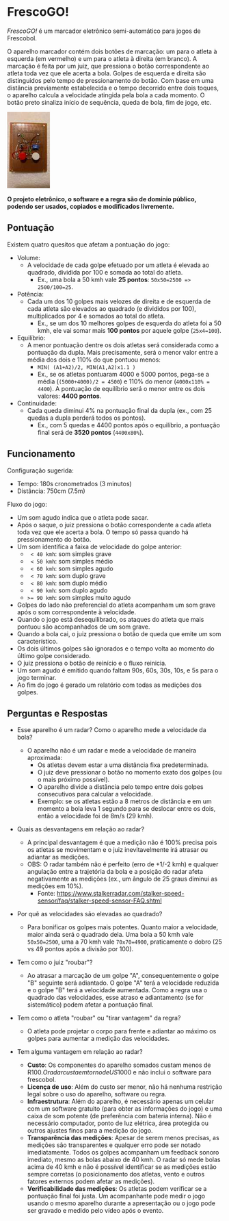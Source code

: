 <meta http-equiv="Content-Type" content="text/html; charset=UTF-8"/>

# FrescoGO!

*FrescoGO!* é um marcador eletrônico semi-automático para jogos de Frescobol.

O aparelho marcador contém dois botões de marcação: um para o atleta à esquerda
(em vermelho) e um para o atleta à direita (em branco).
A marcação é feita por um juiz, que pressiona o botão correspondente ao atleta
toda vez que ele acerta a bola.
Golpes de esquerda e direita são distinguidos pelo tempo de pressionamento do
botão.
Com base em uma distância previamente estabelecida e o tempo decorrido entre
dois toques, o aparelho calcula a velocidade atingida pela bola a cada momento.
O botão preto sinaliza início de sequência, queda de bola, fim de jogo, etc.

![Foto do marcador](device-small.jpg "Foto do Aparelho")

**O projeto eletrônico, o software e a regra são de domínio público, podendo
ser usados, copiados e modificados livremente.**

## Pontuação

Existem quatro quesitos que afetam a pontuação do jogo:

- Volume:
    - A velocidade de cada golpe efetuado por um atleta é elevada ao quadrado,
      dividida por 100 e somada ao total do atleta.
        - Ex., uma bola a 50 kmh vale **25 pontos**:
          `50x50=2500 => 2500/100=25`.
- Potência:
    - Cada um dos 10 golpes mais velozes de direita e de esquerda de cada
      atleta são elevados ao quadrado (e divididos por 100), multiplicados por
      4 e somados ao total do atleta.
        - Ex., se um dos 10 melhores golpes de esquerda do atleta foi a 50 kmh,
          ele vai somar mais **100 pontos** por aquele golpe (`25x4=100`).
- Equilíbrio:
    - A menor pontuação dentre os dois atletas será considerada como a
      pontuação da dupla. Mais precisamente, será o menor valor entre a média
      dos dois e 110% do que pontuou menos:
        - `MIN( (A1+A2)/2, MIN(A1,A2)x1.1 )`
        - Ex., se os atletas pontuaram 4000 e 5000 pontos, pega-se a média
          (`(5000+4000)/2 = 4500`) e 110% do menor (`4000x110% = 4400`).
          A pontuação de equilíbrio será o menor entre os dois valores: **4400
          pontos**.
- Continuidade:
    - Cada queda diminui 4% na pontuação final da dupla (ex., com 25 quedas a
      dupla perderá todos os pontos).
        - Ex., com 5 quedas e 4400 pontos após o equilíbrio, a pontuação final
          será de **3520 pontos** (`4400x80%`).

## Funcionamento

Configuração sugerida:

- Tempo: 180s cronometrados (3 minutos)
- Distância: 750cm (7.5m)

Fluxo do jogo:

- Um som agudo indica que o atleta pode sacar.
- Após o saque, o juiz pressiona o botão correspondente a cada atleta toda vez
  que ele acerta a bola. O tempo só passa quando há pressionamento do botão.
- Um som identifica a faixa de velocidade do golpe anterior:
    - ` < 40 kmh`: som simples grave
    - ` < 50 kmh`: som simples médio
    - ` < 60 kmh`: som simples agudo
    - ` < 70 kmh`: som duplo   grave
    - ` < 80 kmh`: som duplo   médio
    - ` < 90 kmh`: som duplo   agudo
    - `>= 90 kmh`: som simples muito agudo
- Golpes do lado não preferencial do atleta acompanham um som grave após o som
  correspondente à velocidade.
- Quando o jogo está desequilibrado, os ataques do atleta que mais pontuou são
  acompanhados de um som grave.
- Quando a bola cai, o juiz pressiona o botão de queda que emite um som
  característico.
- Os dois últimos golpes são ignorados e o tempo volta ao momento do último
  golpe considerado.
- O juiz pressiona o botão de reinício e o fluxo reinicia.
- Um som agudo é emitido quando faltam 90s, 60s, 30s, 10s, e 5s para o jogo
  terminar.
- Ao fim do jogo é gerado um relatório com todas as medições dos golpes.

## Perguntas e Respostas

- Esse aparelho é um radar? Como o aparelho mede a velocidade da bola?
    - O aparelho não é um radar e mede a velocidade de maneira aproximada:
        - Os atletas devem estar a uma distância fixa predeterminada.
        - O juiz deve pressionar o botão no momento exato dos golpes (ou o mais
          próximo possível).
        - O aparelho divide a distância pelo tempo entre dois golpes
          consecutivos para calcular a velocidade.
        - Exemplo: se os atletas estão a 8 metros de distância e em um momento
          a bola leva 1 segundo para se deslocar entre os dois, então a
          velocidade foi de 8m/s (29 kmh).

- Quais as desvantagens em relação ao radar?
    - A principal desvantagem é que a medição não é 100% precisa pois os
      atletas se movimentam e o juiz inevitavelmente irá atrasar ou adiantar as
      medições.
    - OBS:
      O radar também não é perfeito (erro de +1/-2 kmh) e qualquer angulação
      entre a trajetória da bola e a posição do radar afeta negativamente as
      medições (ex., um ângulo de 25 graus diminui as medições em 10%).
        - Fonte: <https://www.stalkerradar.com/stalker-speed-sensor/faq/stalker-speed-sensor-FAQ.shtml>

- Por quê as velocidades são elevadas ao quadrado?
    - Para bonificar os golpes mais potentes.
      Quanto maior a velocidade, maior ainda será o quadrado dela.
      Uma bola a 50 kmh vale `50x50=2500`, uma a 70 kmh vale `70x70=4900`,
      praticamente o dobro (25 vs 49 pontos após a divisão por 100).

- Tem como o juiz "roubar"?
    - Ao atrasar a marcação de um golpe "A", consequentemente o golpe "B"
      seguinte será adiantado.
      O golpe "A" terá a velocidade reduzida e o golpe "B" terá a velocidade
      aumentada.
      Como a regra usa o quadrado das velocidades, esse atraso e adiantamento
      (se for sistemático) podem afetar a pontuação final.

- Tem como o atleta "roubar" ou "tirar vantagem" da regra?
    - O atleta pode projetar o corpo para frente e adiantar ao máximo os golpes
      para aumentar a medição das velocidades.

- Tem alguma vantagem em relação ao radar?
    - **Custo**:
        Os componentes do aparelho somados custam menos de R$100.
        O radar custa em torno de US$1000 e não inclui o software para
        frescobol.
    - **Licença de uso**:
        Além do custo ser menor, não há nenhuma restrição legal sobre o uso
        do aparelho, software ou regra.
    - **Infraestrutura**:
        Além do aparelho, é necessário apenas um celular com um software
        gratuito (para obter as informações do jogo) e uma caixa de som
        potente (de preferência com bateria interna).
        Não é necessário computador, ponto de luz elétrica, área protegida ou
        outros ajustes finos para a medição do jogo.
    - **Transparência das medições**:
        Apesar de serem menos precisas, as medições são transparentes e
        qualquer erro pode ser notado imediatamente.
        Todos os golpes acompanham um feedback sonoro imediato, mesmo as bolas
        abaixo de 40 kmh.
        O radar só mede bolas acima de 40 kmh e não é possível identificar se
        as medições estão sempre corretas (o posicionamento dos atletas, vento
        e outros fatores externos podem afetar as medições).
    - **Verificabilidade das medições**:
        Os atletas podem verificar se a pontuação final foi justa.
        Um acompanhante pode medir o jogo usando o mesmo aparelho durante a
        apresentação ou o jogo pode ser gravado e medido pelo vídeo após o
        evento.
